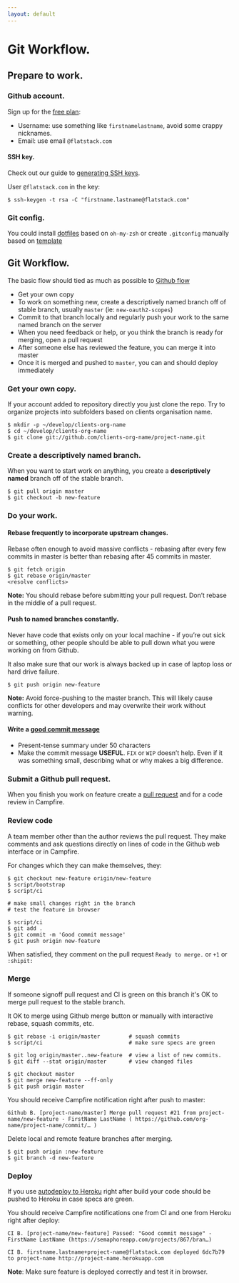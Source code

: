 ```yaml
---
layout: default
---
```


# Git Workflow.

## Prepare to work.

### Github account.

Sign up for the [free plan](https://github.com/signup/free):

* Username: use something like `firstnamelastname`, avoid some crappy nicknames.
* Email: use email `@flatstack.com`

#### SSH key.

Check out our guide to [generating SSH keys](https://help.github.com/articles/generating-ssh-keys).

User `@flatstack.com` in the key:

    $ ssh-keygen -t rsa -C "firstname.lastname@flatstack.com"

### Git config.

You could install [dotfiles](https://github.com/fs/dotfiles) based on `oh-my-zsh`
or create `.gitconfig` manually based on [template](https://github.com/fs/dotfiles/blob/master/gitconfig)

## Git Workflow.

The basic flow should tied as much as possible to [Github flow](http://scottchacon.com/2011/08/31/github-flow.html)

* Get your own copy
* To work on something new, create a descriptively named branch off of stable branch, usually `master` (ie: `new-oauth2-scopes`)
* Commit to that branch locally and regularly push your work to the same named branch on the server
* When you need feedback or help, or you think the branch is ready for merging, open a pull request
* After someone else has reviewed the feature, you can merge it into master
* Once it is merged and pushed to `master`, you can and should deploy immediately

### Get your own copy.

If your account added to repository directly you just clone the repo.
Try to organize projects into subfolders based on clients organisation name.

    $ mkdir -p ~/develop/clients-org-name
    $ cd ~/develop/clients-org-name
    $ git clone git://github.com/clients-org-name/project-name.git

###  Create a descriptively named branch.

When you want to start work on anything, you create a **descriptively named** branch off of the stable branch.

    $ git pull origin master
    $ git checkout -b new-feature

### Do your work.

#### Rebase frequently to incorporate upstream changes.

Rebase often enough to avoid massive conflicts - rebasing after every few commits in master is better than rebasing after 45 commits in master.

    $ git fetch origin
    $ git rebase origin/master
    <resolve conflicts>

**Note:** You should rebase before submitting your pull request. Don’t rebase in the middle of a pull request.

#### Push to named branches constantly.

Never have code that exists only on your local machine - if you’re out sick or something, other people should be able to pull down what you were working on from Github.

It also make sure that our work is always backed up in case of laptop loss or hard drive failure.

    $ git push origin new-feature

**Note:** Avoid force-pushing to the master branch. This will likely cause conflicts for other developers and may overwrite their work without warning.

#### Write a [good commit message](http://tbaggery.com/2008/04/19/a-note-about-git-commit-messages.html)

* Present-tense summary under 50 characters
* Make the commit message **USEFUL**. `FIX` or `WIP` doesn’t help. Even if it was something small, describing what or why makes a big difference.

### Submit a Github pull request.

When you finish you work on feature create a [pull request](https://help.github.com/articles/using-pull-requests/) and for a code review in Campfire.

### Review code

A team member other than the author reviews the pull request.
They make comments and ask questions directly on lines of code in the Github web interface or in Campfire.

For changes which they can make themselves, they:

    $ git checkout new-feature origin/new-feature
    $ script/bootstrap
    $ script/ci

    # make small changes right in the branch
    # test the feature in browser

    $ script/ci
    $ git add .
    $ git commit -m 'Good commit message'
    $ git push origin new-feature

When satisfied, they comment on the pull request `Ready to merge.` or `+1` or `:shipit:`

### Merge

If someone signoff pull request and CI is green on this branch it's OK to merge pull request to the stable branch.

It OK to merge using Github merge button or manually with interactive rebase, squash commits, etc.

    $ git rebase -i origin/master         # squash commits
    $ script/ci                           # make sure specs are green

    $ git log origin/master..new-feature  # view a list of new commits.
    $ git diff --stat origin/master       # view changed files

    $ git checkout master
    $ git merge new-feature --ff-only
    $ git push origin master

You should receive Campfire notification right after push to master:

    Github B. [project-name/master] Merge pull request #21 from project-name/new-feature - FirstName LastName ( https://github.com/org-name/project-name/commit/… )

Delete local and remote feature branches after merging.

    $ git push origin :new-feature
    $ git branch -d new-feature

### Deploy

If you use [autodeploy to Heroku](/dev/ci-semaphoreapp) right after build your code should be pushed to Heroku in case specs are green.

You should receive Campfire notifications one from CI and one from Heroku right after deploy:

    CI B. [project-name/new-feature] Passed: "Good commit message" - FirstName LastName (https://semaphoreapp.com/projects/867/bran…)

    CI B. firstname.lastname+project-name@flatstack.com deployed 6dc7b79 to project-name http://project-name.herokuapp.com

**Note**: Make sure feature is deployed correctly and test it in browser.